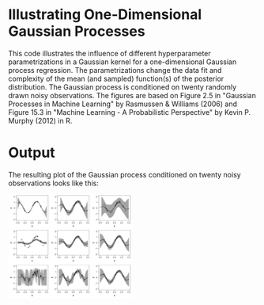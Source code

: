 # Illustrating One-Dimensional Gaussian Processes

This code illustrates the influence of different hyperparameter parametrizations in a Gaussian kernel for a one-dimensional Gaussian process regression. The parametrizations change the data fit and complexity of the mean (and sampled) function(s) of the posterior distribution.
The Gaussian process is conditioned on twenty randomly drawn noisy observations.
The figures are based on Figure 2.5 in "Gaussian Processes in Machine Learning" by Rasmussen & Williams (2006) and Figure 15.3 in "Machine Learning - A Probabilistic Perspective" by Kevin P. Murphy (2012) in R.

# Output

The resulting plot of the Gaussian process conditioned on twenty noisy observations looks like this:

<img src="noisyhyper.jpg" width="250"> 



